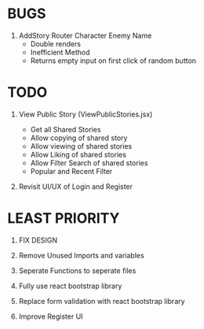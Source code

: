 # BUGS

1. AddStory Router Character Enemy Name
    * Double renders
    * Inefficient Method
    * Returns empty input on first click of random button

# TODO

1. View Public Story (ViewPublicStories.jsx)
    * Get all Shared Stories
    * Allow copying of shared story
    * Allow viewing of shared stories
    * Allow Liking of shared stories
    * Allow Filter Search of shared stories
    * Popular and Recent Filter

2. Revisit UI/UX of Login and Register


# LEAST PRIORITY

1. FIX DESIGN

2. Remove Unused Imports and variables

3. Seperate Functions to seperate files

4. Fully use react bootstrap library

5. Replace form validation with react bootstrap library

6. Improve Register UI